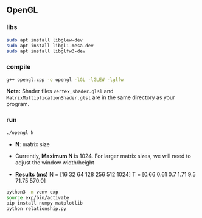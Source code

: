## OpenGL 

### libs
```bash
sudo apt install libglew-dev
sudo apt install libgl1-mesa-dev
sudo apt install libglfw3-dev
```

### compile
```bash
g++ opengl.cpp -o opengl -lGL -lGLEW -lglfw
```
**Note:** Shader files `vertex_shader.glsl` and `MatrixMultiplicationShader.glsl` are in the same directory as your program.

### run
```bash
./opengl N
```
- **N**: matrix size
- Currently, **Maximum N** is 1024. For larger matrix sizes, we will need to adjust the window width/height

- **Results (ms)**
N = [16    32    64   128   256  512    1024]
T = [0.66  0.61  0.7  1.71  9.5  71.75  570.0]

```bash
python3 -m venv exp
source exp/bin/activate
pip install numpy matplotlib
python relationship.py
```